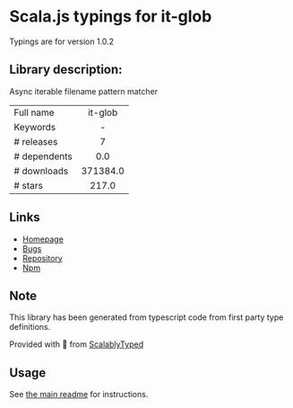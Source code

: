 
# Scala.js typings for it-glob

Typings are for version 1.0.2

## Library description:
Async iterable filename pattern matcher

|                    |                 |
| ------------------ | :-------------: |
| Full name          | it-glob |
| Keywords           | - |
| # releases         | 7 |
| # dependents       | 0.0 |
| # downloads        | 371384.0 |
| # stars            | 217.0 |

## Links
- [Homepage](https://github.com/achingbrain/it/tree/master/packages/it-glob#readme)
- [Bugs](https://github.com/achingbrain/it/issues)
- [Repository](https://github.com/achingbrain/it)
- [Npm](https://www.npmjs.com/package/it-glob)
    


## Note
This library has been generated from typescript code from first party type definitions.

Provided with :purple_heart: from [ScalablyTyped](https://github.com/oyvindberg/ScalablyTyped)

## Usage
See [the main readme](../../readme.md) for instructions.


